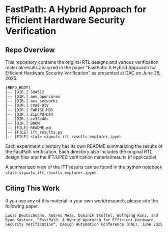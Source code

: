 # FastPath: A Hybrid Approach for Efficient Hardware Security Verification

## Repo Overview
This repository contains the original RTL designs and various verification material/results analyzed in the paper "FastPath: A Hybrid Approach for Efficient Hardware Security Verification" as presented at DAC on June 25, 2025.

```
[REPO_ROOT]
|-- [DIR.] SHA512                   
|-- [DIR.] aes_opencores        
|-- [DIR.] aes_secworks        
|-- [DIR.] CVA6-DIV           
|-- [DIR.] FWRISC-MDS          
|-- [DIR.] ZipCPU-DIV        
|-- [DIR.] cv32e40s       
|-- [DIR.] BOOM          
|-- [FILE] README.md 
|-- [FILE] ift_results.py 
|-- [FILE] state_signals_ift_results_explorer.ipynb 
```
Each experiment directory has its own README summarizing the results of the FastPath verification. Each directory also includes the original RTL design files and the IFT/UPEC verification material/results (if applicable).

A summarized view of the IFT results can be found in the python notebook `state_signals_ift_results_explorer.ipynb`.

## Citing This Work
If you use any of this material in your own work/research, please cite the following paper.

```
Lucas Deutschmann, Andres Meza, Dominik Stoffel, Wolfgang Kunz, and Ryan Kastner, “FastPath: A Hybrid Approach for Efficient Hardware Security Verification“, Design Automation Conference (DAC), June 2025
```
